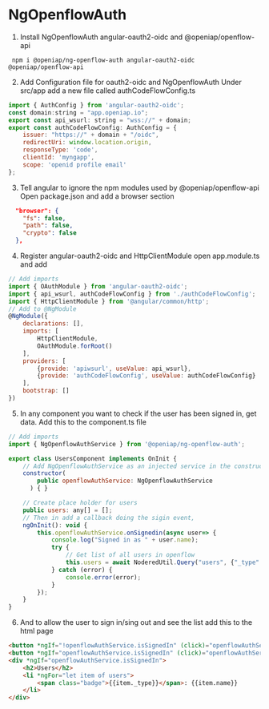 # NgOpenflowAuth

1) Install NgOpenflowAuth angular-oauth2-oidc and @openiap/openflow-api

``` npm i @openiap/ng-openflow-auth angular-oauth2-oidc @openiap/openflow-api``` 

2) Add Configuration file for oauth2-oidc and NgOpenflowAuth 
Under src/app add a new file called authCodeFlowConfig.ts 

```javascript
import { AuthConfig } from 'angular-oauth2-oidc';
const domain:string = "app.openiap.io";
export const api_wsurl: string = "wss://" + domain;
export const authCodeFlowConfig: AuthConfig = {
    issuer: "https://" + domain + "/oidc",
    redirectUri: window.location.origin,
    responseType: 'code',
    clientId: 'myngapp',
    scope: 'openid profile email'
};
```

3) Tell angular to ignore the npm modules used by @openiap/openflow-api
Open package.json and add a browser section

```json
  "browser": {
    "fs": false,
    "path": false,
    "crypto": false
  },
```

4) Register angular-oauth2-oidc and HttpClientModule
open app.module.ts and add

```javascript
// Add imports
import { OAuthModule } from 'angular-oauth2-oidc';
import { api_wsurl, authCodeFlowConfig } from './authCodeFlowConfig';
import { HttpClientModule } from '@angular/common/http';
// Add to @NgModule
@NgModule({
	declarations: [],
	imports: [
        HttpClientModule,
		OAuthModule.forRoot()
	],
	providers: [
        {provide: 'apiwsurl', useValue: api_wsurl},
        {provide: 'authCodeFlowConfig', useValue: authCodeFlowConfig}
	],
	bootstrap: []
})


```

5) In any component you want to check if the user has been signed in, get data.
Add this to the component.ts file

```javascript
// Add imports
import { NgOpenflowAuthService } from '@openiap/ng-openflow-auth';

export class UsersComponent implements OnInit {
    // Add NgOpenflowAuthService as an injected service in the constructor
    constructor(
        public openflowAuthService: NgOpenflowAuthService
      ) { }

    // Create place holder for users
    public users: any[] = [];
    // Then in add a callback doing the sigin event, 
    ngOnInit(): void {
        this.openflowAuthService.onSignedin(async user=> {
            console.log("Signed in as " + user.name);
            try {
                // Get list of all users in openflow
                this.users = await NoderedUtil.Query("users", {"_type": "user"}, null, null, 100, 0, null as any);
            } catch (error) {
                console.error(error);
            }
        });
    }
}
```

6) And to allow the user to sign in/sing out and see the list add  this to the html page

```html
<button *ngIf="!openflowAuthService.isSignedIn" (click)="openflowAuthService.Login()">Login</button>
<button *ngIf="openflowAuthService.isSignedIn" (click)="openflowAuthService.Logout()">Logout</button>
<div *ngIf="openflowAuthService.isSignedIn">
    <h2>Users</h2>
    <li *ngFor="let item of users">
        <span class="badge">{{item._type}}</span>: {{item.name}}
    </li>
</div>
```